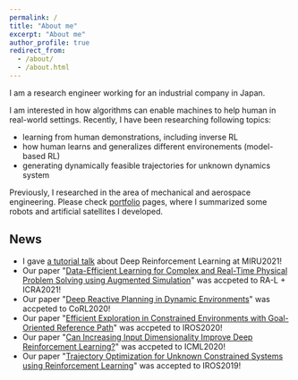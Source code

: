 ```yaml
---
permalink: /
title: "About me"
excerpt: "About me"
author_profile: true
redirect_from: 
  - /about/
  - /about.html
---
```


I am a research engineer working for an industrial company in Japan.

I am interested in how algorithms can enable machines to help human in real-world settings.
Recently, I have been researching following topics:

- learning from human demonstrations, including inverse RL
- how human learns and generalizes different environements (model-based RL)
- generating dynamically feasible trajectories for unknown dynamics system

Previously, I researched in the area of mechanical and aerospace engineering.
Please check [portfolio](/portfolio/) pages, where I summarized some robots and artificial satellites I developed.

## News
- I gave [a tutorial talk](http://cvim.ipsj.or.jp/MIRU2021/p_tutorial/#tutorial-ohta) about Deep Reinforcement Learning at MIRU2021!
- Our paper "[Data-Efficient Learning for Complex and Real-Time Physical Problem Solving using Augmented Simulation](http://128.84.4.27/abs/2011.07193)" was accpeted to RA-L + ICRA2021!
- Our paper "[Deep Reactive Planning in Dynamic Environments](https://arxiv.org/abs/2011.00155)" was accpeted to CoRL2020!
- Our paper "[Efficient Exploration in Constrained Environments with Goal-Oriented Reference Path](https://keiohta.github.io/publications/2020-03-01_gai_navigation)" was accpeted to IROS2020!
- Our paper "[Can Increasing Input Dimensionality Improve Deep Reinforcement Learning?](https://keiohta.github.io/publications/2020-02-06_ofe)" was accpeted to ICML2020!
- Our paper "[Trajectory Optimization for Unknown Constrained Systems using Reinforcement Learning](https://keiohta.github.io/publications/2019-11-04_iros)" was accepted to IROS2019!

